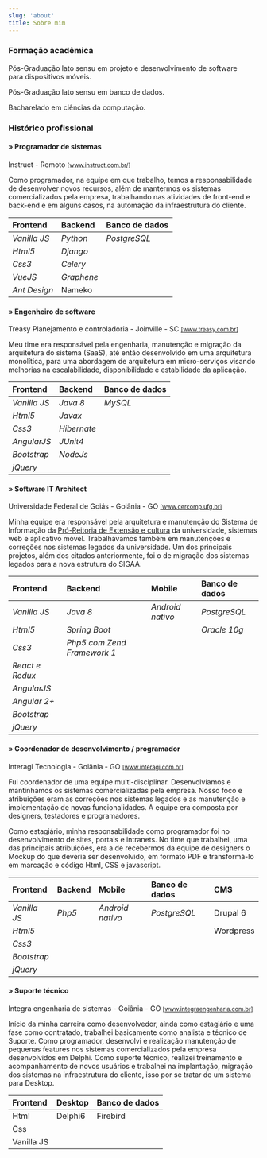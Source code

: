 ```yaml
---
slug: 'about'
title: Sobre mim
---
```


### Formação acadêmica

Pós-Graduação lato sensu em projeto e desenvolvimento de software para dispositivos móveis.

Pós-Graduação lato sensu em banco de dados.

Bacharelado em ciências da computação.

### Histórico profissional

#### » Programador de sistemas

Instruct - Remoto <small><a href="http://instruct.com.br/" target="_blank" rel="noopener noreferrer">[www.instruct.com.br/]</a></small>

Como programador, na equipe em que trabalho, temos a responsabilidade de desenvolver novos recursos, além de mantermos os sistemas comercializados pela empresa, trabalhando nas atividades de front-end e back-end e em alguns casos, na automação da infraestrutura do cliente.

<table>
  <thead>
    <tr>
      <th align="left">Frontend</th>
      <th align="left">Backend</th>
      <th align="left">Banco de dados</th>
    </tr>
  </thead>
  <tbody>
    <tr>
      <td align="left"><em>Vanilla JS</em></td>
      <td align="left"><em>Python</em></td>
      <td align="left"><em>PostgreSQL</em></td>
    </tr>
    <tr>
      <td align="left"><em>Html5</em></td>
      <td align="left"><em>Django</em></td>
      <td align="left"></td>
    </tr>
    <tr>
      <td align="left"><em>Css3</em></td>
      <td align="left"><em>Celery</em></td>
      <td align="left"></td>
    </tr>
    <tr>
      <td align="left"><em>VueJS</em></td>
      <td align="left"><em>Graphene</em></td>
      <td align="left"></td>
    </tr>
    <tr>
      <td align="left"><em>Ant Design</em></td>
      <td align="left">Nameko</td>
      <td align="left"></td>
    </tr>
  </tbody>
</table>

#### » Engenheiro de software

Treasy Planejamento e controladoria - Joinville - SC <small><a href="https://www.treasy.com.br/" target="_blank" rel="noopener noreferrer">[www.treasy.com.br]</a></small>

Meu time era responsável pela engenharia, manutenção e migração da arquitetura do sistema (SaaS), até então desenvolvido em uma arquitetura monolítica, para uma abordagem de arquitetura em micro-serviços visando melhorias na escalabilidade, disponibilidade e estabilidade da aplicação.

<table>
  <thead>
    <tr>
      <th align="left">Frontend</th>
      <th align="left">Backend</th>
      <th align="left">Banco de dados</th>
    </tr>
  </thead>
  <tbody>
    <tr>
      <td align="left"><em>Vanilla JS</em></td>
      <td align="left"><em>Java 8</em></td>
      <td align="left"><em>MySQL</em></td>
    </tr>
    <tr>
      <td align="left"><em>Html5</em></td>
      <td align="left"><em>Javax</em></td>
      <td align="left"></td>
    </tr>
    <tr>
      <td align="left"><em>Css3</em></td>
      <td align="left"><em>Hibernate</em></td>
      <td align="left"></td>
    </tr>
    <tr>
      <td align="left"><em>AngularJS</em></td>
      <td align="left"><em>JUnit4</em></td>
      <td align="left"></td>
    </tr>
    <tr>
      <td align="left"><em>Bootstrap</em></td>
      <td align="left"><em>NodeJs</em></td>
      <td align="left"></td>
    </tr>
    <tr>
      <td align="left"><em>jQuery</em></td>
      <td align="left"></td>
      <td align="left"></td>
    </tr>
  </tbody>
</table>

#### » Software IT Architect

Universidade Federal de Goiás - Goiânia - GO <small><a href="http://cercomp.ufg.br" target="_blank" rel="noopener noreferrer">[www.cercomp.ufg.br]</a></small>

Minha equipe era responsável pela arquitetura e manutenção do Sistema de Informação da <a href="http://proec.ufg.br/" target="_blank" rel="noopener noreferrer">Pró-Reitoria de Extensão e cultura</a> da universidade, sistemas web e aplicativo móvel. Trabalhávamos também em manutenções e correções nos sistemas legados da universidade.
Um dos principais projetos, além dos citados anteriormente, foi o de migração dos sistemas legados para a nova estrutura do SIGAA.

<table>
  <thead>
    <tr>
      <th align="left">Frontend</th>
      <th align="left">Backend</th>
      <th align="left">Mobile</th>
      <th align="left">Banco de dados</th>
    </tr>
  </thead>
  <tbody>
    <tr>
      <td align="left"><em>Vanilla JS</em></td>
      <td align="left"><em>Java 8</em></td>
      <td align="left"><em>Android nativo</em></td>
      <td align="left"><em>PostgreSQL</em></td>
    </tr>
    <tr>
      <td align="left"><em>Html5</em></td>
      <td align="left"><em>Spring Boot</em></td>
      <td align="left"></td>
      <td align="left"><em>Oracle 10g</em></td>
    </tr>
    <tr>
      <td align="left"><em>Css3</em></td>
      <td align="left"><em>Php5 com Zend Framework 1</em></td>
      <td align="left"></td>
      <td align="left"></td>
    </tr>
    <tr>
      <td align="left"><em>React e Redux</em></td>
      <td align="left"></td>
      <td align="left"></td>
      <td align="left"></td>
    </tr>
    <tr>
      <td align="left"><em>AngularJS</em></td>
      <td align="left"></td>
      <td align="left"></td>
      <td align="left"></td>
    </tr>
    <tr>
      <td align="left"><em>Angular 2+</em></td>
      <td align="left"></td>
      <td align="left"></td>
      <td align="left"></td>
    </tr>
    <tr>
      <td align="left"><em>Bootstrap</em></td>
      <td align="left"></td>
      <td align="left"></td>
      <td align="left"></td>
    </tr>
    <tr>
      <td align="left"><em>jQuery</em></td>
      <td align="left"></td>
      <td align="left"></td>
      <td align="left"></td>
    </tr>
  </tbody>
</table>

#### » Coordenador de desenvolvimento / programador

Interagi Tecnologia - Goiânia - GO <small><a href="http://interagi.com.br" target="_blank" rel="noopener noreferrer">[www.interagi.com.br]</a></small>

Fui coordenador de uma equipe multi-disciplinar. Desenvolvíamos e mantínhamos os sistemas comercializadas pela empresa.
Nosso foco e atribuições eram as correções nos sistemas legados e as manutenção e implementação de novas funcionalidades. A equipe era composta por designers, testadores e programadores.

Como estagiário, minha responsabilidade como programador foi no desenvolvimento de sites, portais e intranets.
No time que trabalhei, uma das principais atribuições, era a de recebermos da equipe de designers o Mockup do que deveria ser desenvolvido, em formato PDF e transformá-lo em marcação e código Html, CSS e javascript.

<table>
  <thead>
    <tr>
      <th align="left">Frontend</th>
      <th align="left">Backend</th>
      <th align="left">Mobile</th>
      <th align="left">Banco de dados</th>
      <th align="left">CMS</th>
    </tr>
  </thead>
  <tbody>
    <tr>
      <td align="left"><em>Vanilla JS</em></td>
      <td align="left"><em>Php5</em></td>
      <td align="left"><em>Android nativo</em></td>
      <td align="left"><em>PostgreSQL</em></td>
      <td align="left">Drupal 6</td>
    </tr>
    <tr>
      <td align="left"><em>Html5</em></td>
      <td align="left"></td>
      <td align="left"></td>
      <td align="left"></td>
      <td align="left">Wordpress</td>
    </tr>
    <tr>
      <td align="left"><em>Css3</em></td>
      <td align="left"></td>
      <td align="left"></td>
      <td align="left"></td>
      <td align="left"></td>
    </tr>
    <tr>
      <td align="left"><em>Bootstrap</em></td>
      <td align="left"></td>
      <td align="left"></td>
      <td align="left"></td>
      <td align="left"></td>
    </tr>
    <tr>
      <td align="left"><em>jQuery</em></td>
      <td align="left"></td>
      <td align="left"></td>
      <td align="left"></td>
      <td align="left"></td>
    </tr>
  </tbody>
</table>

#### » Suporte técnico

Integra engenharia de sistemas - Goiânia - GO <small><a href="http://integraengenharia.com.br" target="_blank" rel="noopener noreferrer">[www.integraengenharia.com.br]</a></small>

Início da minha carreira como desenvolvedor, ainda como estagiário e uma fase como contratado, trabalhei basicamente como analista e técnico de Suporte.
Como programador, desenvolvi e realização manutenção de pequenas features nos sistemas comercializados pela empresa desenvolvidos em Delphi.
Como suporte técnico, realizei treinamento e acompanhamento de novos usuários e trabalhei na implantação, migração dos sistemas na infraestrutura do cliente, isso por se tratar de um sistema para Desktop.

<table>
  <thead>
    <tr>
      <th align="left">Frontend</th>
      <th align="left">Desktop</th>
      <th align="left">Banco de dados</th>
    </tr>
  </thead>
  <tbody>
    <tr>
      <td align="left">Html</td>
      <td align="left">Delphi6</td>
      <td align="left">Firebird</td>
    </tr>
    <tr>
      <td align="left">Css</td>
      <td align="left"></td>
      <td align="left"></td>
    </tr>
    <tr>
      <td align="left">Vanilla JS</td>
      <td align="left"></td>
      <td align="left"></td>
    </tr>
  </tbody>
</table>
